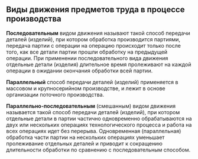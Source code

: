 Виды движения предметов труда в процессе производства
---

**Последовательным** видом движения называют такой способ передачи деталей (изделий), при котором обработка производится партиями, передача партии с операции на операцию происходит только после того, как все детали партии прошли обработку на предыдущей операции. При применении последовательного вида движения отдельные детали (изделия) длительное время пролеживают на каждой операции в ожидании окончания обра­ботки всей партии.

**Параллельный** способ передачи деталей (изделий) применяется в массовом и крупносерийном производстве, и лежит в основе организации поточного производства.

**Параллельно-последовательным** (смешанным) видом движения называется такой способ передачи деталей (изделий), при котором отдельные детали в партии час­тично одновременно обрабатываются на двух или не­скольких операциях технологического процесса и работа на всех операциях идет без перерыва. Одновременная (параллельная) обработка части партии на нескольких операциях уменьшает пролеживание отдельных деталей и приводит к сокращению  длительности  обработки по сравнению с последовательным способом.
